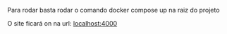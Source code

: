Para rodar basta rodar o comando docker compose up na raiz do projeto

O site ficará on na url: [localhost:4000](http://localhost:4000/)
